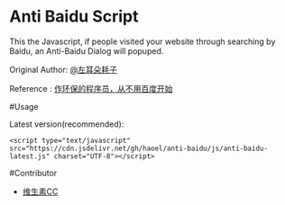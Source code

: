 # Anti Baidu Script

This the Javascript, if people visited your website through searching by Baidu, an Anti-Baidu Dialog will popuped.

Original Author: [@左耳朵耗子](http://weibo.com/haoel)

Reference : [作环保的程序员，从不用百度开始](http://coolshell.cn/articles/9308.html)

#Usage

Latest version(recommended):

```
<script type="text/javascript" src="https://cdn.jsdelivr.net/gh/haoel/anti-baidu/js/anti-baidu-latest.js" charset="UTF-8"></script>
```

#Contributor

* [维生素CC](http://weibo.com/fanweixiao)
